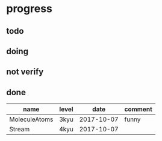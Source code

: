 # progress

## todo

## doing

## not verify

## done

name          | level | date       | comment |
--------------|-------|------------|---------|
MoleculeAtoms | 3kyu  | 2017-10-07 | funny   |
Stream        | 4kyu  | 2017-10-07 |         |
